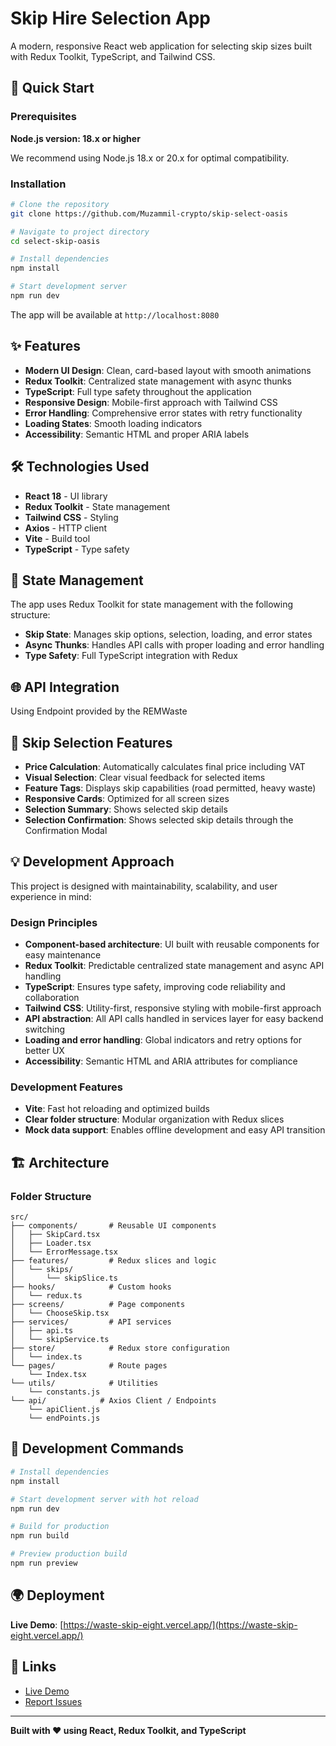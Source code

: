 # Skip Hire Selection App

A modern, responsive React web application for selecting skip sizes built with Redux Toolkit, TypeScript, and Tailwind CSS.

## 🚀 Quick Start

### Prerequisites

**Node.js version: 18.x or higher**

We recommend using Node.js 18.x or 20.x for optimal compatibility.

### Installation

```bash
# Clone the repository
git clone https://github.com/Muzammil-crypto/skip-select-oasis

# Navigate to project directory  
cd select-skip-oasis

# Install dependencies
npm install

# Start development server
npm run dev
```

The app will be available at `http://localhost:8080`

## ✨ Features

- **Modern UI Design**: Clean, card-based layout with smooth animations
- **Redux Toolkit**: Centralized state management with async thunks
- **TypeScript**: Full type safety throughout the application
- **Responsive Design**: Mobile-first approach with Tailwind CSS
- **Error Handling**: Comprehensive error states with retry functionality
- **Loading States**: Smooth loading indicators
- **Accessibility**: Semantic HTML and proper ARIA labels

## 🛠️ Technologies Used

- **React 18** - UI library
- **Redux Toolkit** - State management
- **Tailwind CSS** - Styling
- **Axios** - HTTP client
- **Vite** - Build tool
- **TypeScript** - Type safety

## 🔄 State Management

The app uses Redux Toolkit for state management with the following structure:

- **Skip State**: Manages skip options, selection, loading, and error states
- **Async Thunks**: Handles API calls with proper loading and error handling
- **Type Safety**: Full TypeScript integration with Redux

## 🌐 API Integration

Using Endpoint provided by the REMWaste

## 🎯 Skip Selection Features

- **Price Calculation**: Automatically calculates final price including VAT
- **Visual Selection**: Clear visual feedback for selected items
- **Feature Tags**: Displays skip capabilities (road permitted, heavy waste)
- **Responsive Cards**: Optimized for all screen sizes
- **Selection Summary**: Shows selected skip details
- **Selection Confirmation**: Shows selected skip details through the Confirmation Modal

## 💡 Development Approach

This project is designed with maintainability, scalability, and user experience in mind:


### Design Principles

- **Component-based architecture**: UI built with reusable components for easy maintenance
- **Redux Toolkit**: Predictable centralized state management and async API handling
- **TypeScript**: Ensures type safety, improving code reliability and collaboration
- **Tailwind CSS**: Utility-first, responsive styling with mobile-first approach
- **API abstraction**: All API calls handled in services layer for easy backend switching
- **Loading and error handling**: Global indicators and retry options for better UX
- **Accessibility**: Semantic HTML and ARIA attributes for compliance

### Development Features

- **Vite**: Fast hot reloading and optimized builds
- **Clear folder structure**: Modular organization with Redux slices
- **Mock data support**: Enables offline development and easy API transition


## 🏗️ Architecture

### Folder Structure

```
src/
├── components/       # Reusable UI components
│   ├── SkipCard.tsx
│   ├── Loader.tsx
│   └── ErrorMessage.tsx
├── features/         # Redux slices and logic
│   └── skips/
│       └── skipSlice.ts
├── hooks/            # Custom hooks
│   └── redux.ts
├── screens/          # Page components
│   └── ChooseSkip.tsx
├── services/         # API services
│   ├── api.ts
│   └── skipService.ts
├── store/            # Redux store configuration
│   └── index.ts
└── pages/            # Route pages
    └── Index.tsx
└── utils/            # Utilities
    └── constants.js
└── api/            # Axios Client / Endpoints
    └── apiClient.js
    └── endPoints.js
```

## 🚀 Development Commands

```bash
# Install dependencies
npm install

# Start development server with hot reload
npm run dev

# Build for production
npm run build

# Preview production build
npm run preview
```

## 🌍 Deployment

**Live Demo**: [https://waste-skip-eight.vercel.app/](https://waste-skip-eight.vercel.app/)

## 🔗 Links

- [Live Demo](https://waste-skip-eight.vercel.app/)
- [Report Issues](https://github.com/Muzammil-crypto/skip-select-oasis/issues)

---

**Built with ❤️ using React, Redux Toolkit, and TypeScript**